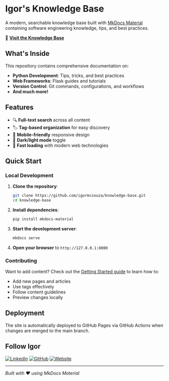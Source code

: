 # Igor's Knowledge Base

A modern, searchable knowledge base built with [MkDocs Material](https://squidfunk.github.io/mkdocs-material/) containing software engineering knowledge, tips, and best practices.

🔗 **[Visit the Knowledge Base](https://igormcsouza.github.io/knowledge-base/)**

## What's Inside

This repository contains comprehensive documentation on:

- **Python Development**: Tips, tricks, and best practices
- **Web Frameworks**: Flask guides and tutorials  
- **Version Control**: Git commands, configurations, and workflows
- **And much more!**

## Features

- 🔍 **Full-text search** across all content
- 🏷️ **Tag-based organization** for easy discovery
- 📱 **Mobile-friendly** responsive design
- 🌙 **Dark/light mode** toggle
- 🚀 **Fast loading** with modern web technologies

## Quick Start

### Local Development

1. **Clone the repository**:
   ```bash
   git clone https://github.com/igormcsouza/knowledge-base.git
   cd knowledge-base
   ```

2. **Install dependencies**:
   ```bash
   pip install mkdocs-material
   ```

3. **Start the development server**:
   ```bash
   mkdocs serve
   ```

4. **Open your browser** to `http://127.0.0.1:8000`

### Contributing

Want to add content? Check out the [Getting Started guide](https://igormcsouza.github.io/knowledge-base/getting-started/) to learn how to:

- Add new pages and articles
- Use tags effectively
- Follow content guidelines
- Preview changes locally

## Deployment

The site is automatically deployed to GitHub Pages via GitHub Actions when changes are merged to the main branch.

## Follow Igor

[![LinkedIn](https://img.shields.io/badge/LinkedIn-0077B5?style=for-the-badge&logo=linkedin&logoColor=white)](https://linkedin.com/in/igormcsouza)
[![GitHub](https://img.shields.io/badge/GitHub-100000?style=for-the-badge&logo=github&logoColor=white)](https://github.com/igormcsouza)
[![Website](https://img.shields.io/badge/Website-000000?style=for-the-badge&logo=About.me&logoColor=white)](https://igormcsouza.github.io/)

---

*Built with ❤️ using MkDocs Material*
